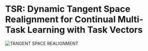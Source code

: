 # TSR: Dynamic Tangent Space Realignment for Continual Multi-Task Learning with Task Vectors
![TANGENT SPACE REALIGNMENT](https://github.com/user-attachments/assets/2bbc0243-fc65-422c-a1fe-f51003a21cea)
